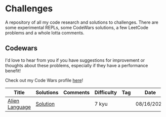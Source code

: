 # Challenges
A repository of all my code research and solutions to challenges. There are some experimental REPLs, some CodeWars solutions, a few LeetCode problems and a whole lotta comments.

## Codewars

I'd love to hear from you if you have suggestions for improvement or thoughts about these problems, especially if they have a performance benefit!

Check out my Code Wars profile [here](https://www.codewars.com/users/TheCrimb)!


|      Title     |   Solutions   | Comments  | Difficulty  | Tag  | Date                 
|----------------|---------------|--------|-------------|-------------|---------
|[Alien Language](https://www.codewars.com/kata/5728203b7fc662a4c4000ef3)|[Solution](codewars/AlienLanuage.js) ||7 kyu||08/16/2023|